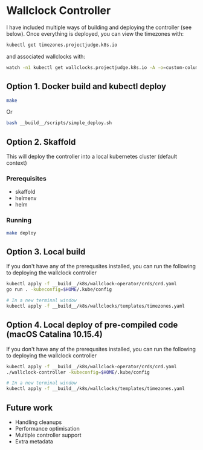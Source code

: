 # Wallclock Controller

I have included multiple ways of building and deploying the controller (see below). Once everything is deployed, you can view the timezones with:

```bash
kubectl get timezones.projectjudge.k8s.io
```

and associated wallclocks with:

```bash
watch -n1 kubectl get wallclocks.projectjudge.k8s.io -A -o=custom-columns=NAME:metadata.name,TIME:status.time
```

## Option 1. Docker build and kubectl deploy

```bash
make
```

Or

```bash
bash __build__/scripts/simple_deploy.sh
```

## Option 2. Skaffold

This will deploy the controller into a local kubernetes cluster (default context)

### Prerequisites

- skaffold
- helmenv
- helm

### Running

```bash
make deploy
```

## Option 3. Local build

If you don't have any of the prerequsites installed, you can run the following to deploying the wallclock controller

```bash
kubectl apply -f __build__/k8s/wallclock-operator/crds/crd.yaml
go run . -kubeconfig=$HOME/.kube/config

# In a new terminal window
kubectl apply -f __build__/k8s/wallclocks/templates/timezones.yaml
```

## Option 4. Local deploy of pre-compiled code (macOS Catalina 10.15.4)

If you don't have any of the prerequsites installed, you can run the following to deploying the wallclock controller

```bash
kubectl apply -f __build__/k8s/wallclock-operator/crds/crd.yaml
./wallclock-controller -kubeconfig=$HOME/.kube/config

# In a new terminal window
kubectl apply -f __build__/k8s/wallclocks/templates/timezones.yaml
```

## Future work

- Handling cleanups
- Performance optimisation
- Multiple controller support
- Extra metadata
